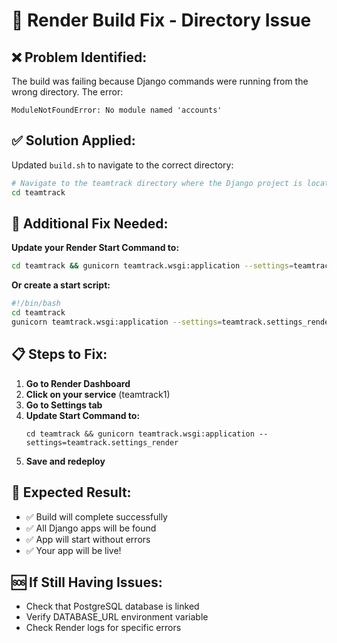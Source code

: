 # 🔧 Render Build Fix - Directory Issue

## ❌ **Problem Identified:**
The build was failing because Django commands were running from the wrong directory. The error:
```
ModuleNotFoundError: No module named 'accounts'
```

## ✅ **Solution Applied:**
Updated `build.sh` to navigate to the correct directory:
```bash
# Navigate to the teamtrack directory where the Django project is located
cd teamtrack
```

## 🔧 **Additional Fix Needed:**

**Update your Render Start Command to:**
```bash
cd teamtrack && gunicorn teamtrack.wsgi:application --settings=teamtrack.settings_render
```

**Or create a start script:**
```bash
#!/bin/bash
cd teamtrack
gunicorn teamtrack.wsgi:application --settings=teamtrack.settings_render
```

## 📋 **Steps to Fix:**

1. **Go to Render Dashboard**
2. **Click on your service** (teamtrack1)
3. **Go to Settings tab**
4. **Update Start Command to:**
   ```
   cd teamtrack && gunicorn teamtrack.wsgi:application --settings=teamtrack.settings_render
   ```
5. **Save and redeploy**

## 🎯 **Expected Result:**
- ✅ Build will complete successfully
- ✅ All Django apps will be found
- ✅ App will start without errors
- ✅ Your app will be live!

## 🆘 **If Still Having Issues:**
- Check that PostgreSQL database is linked
- Verify DATABASE_URL environment variable
- Check Render logs for specific errors
